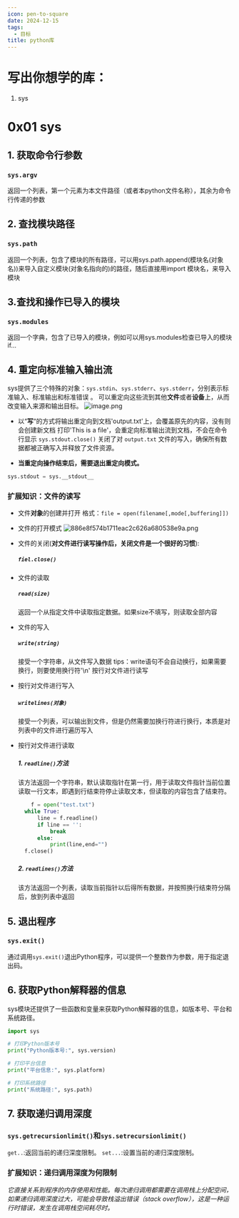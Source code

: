 ```yaml
---
icon: pen-to-square
date: 2024-12-15
tags:
  - 目标
title: python库
---
```

# 写出你想学的库：
1. sys
# 0x01 sys
## 1. 获取命令行参数
### `sys.argv`
返回一个列表，第一个元素为本文件路径（或者本python文件名称），其余为命令行传递的参数
## 2. 查找模块路径
### `sys.path`
返回一个列表，包含了模块的所有路径，可以用sys.path.append(模块名(对象名))来导入自定义模块(对象名指向的)的路径，随后直接用import 模块名，来导入模块
## 3.查找和操作已导入的模块 
### `sys.modules`
返回一个字典，包含了已导入的模块，例如可以用sys.modules检查已导入的模块if...
## 4. 重定向标准输入输出流 
sys提供了三个特殊的对象：`sys.stdin`、`sys.stderr`、`sys.stderr`，分别表示标准输入、标准输出和标准错误 。
可以重定向这些流到其他**文件**或者**设备**上，从而改变输入来源和输出目标。
![image.png](https://cdn.jsdelivr.net/gh/fakeppa/blog-img/20241218185249.png)


- 以“**写**“的方式将输出重定向到文档'output.txt'上，会覆盖原先的内容，没有则会创建新文档
	打印'This is a file'，会重定向标准输出流到文档，不会在命令行显示
	`sys.stdout.close()` 关闭了对 `output.txt` 文件的写入，确保所有数据都被正确写入并释放了文件资源。

- **当重定向操作结束后，需要退出重定向模式。**
```python
sys.stdout = sys.__stdout__
```


### 扩展知识：文件的读写

- 文件**对象**的创建并打开
  格式：`file = open(filename[,mode[,buffering]])`
  
- 文件的打开模式
![886e8f574b1711eac2c626a680538e9a.png](https://cdn.jsdelivr.net/gh/fakeppa/blog-img/2342sdf9a.png)

- 文件的关闭(**对文件进行读写操作后，关闭文件是一个很好的习惯**):
  ##### `fiel.close()`

- 文件的读取
   ##### `read(size)`
   返回一个从指定文件中读取指定数据。如果size不填写，则读取全部内容
  
- 文件的写入
  ##### `write(string)`
  接受一个字符串，从文件写入数据
	tips：write语句不会自动换行，如果需要换行，则要使用换行符'\n'
	按行对文件进行读写

- 按行对文件进行写入
  ##### `writelines(对象)`
  接受一个列表，可以输出到文件，但是仍然需要加换行符进行换行，本质是对列表中的文件进行遍历写入

- 按行对文件进行读取
  ##### 1. `readline()`方法
  该方法返回一个字符串，默认读取指针在第一行，用于读取文件指针当前位置读取一行文本，即遇到行结束符停止读取文本，但读取的内容包含了结束符。
  ```python
	  f = open("test.txt")  
	while True:  
	    line = f.readline()  
	    if line == '':  
	        break  
	    else:  
	        print(line,end="")  
	f.close()
	```
  ##### 2. `readlines()`方法
  该方法返回一个列表，读取当前指针以后得所有数据，并按照换行结束符分隔后，放到列表中返回

  



## 5. 退出程序
### `sys.exit()`
通过调用`sys.exit()`退出Python程序，可以提供一个整数作为参数，用于指定退出码。

## 6. 获取Python解释器的信息
sys模块还提供了一些函数和变量来获取Python解释器的信息，如版本号、平台和系统路径。

```python
import sys

# 打印Python版本号
print("Python版本号:", sys.version)

# 打印平台信息
print("平台信息:", sys.platform)

# 打印系统路径
print("系统路径:", sys.path)

```

## 7. 获取递归调用深度
### `sys.getrecursionlimit()`和`sys.setrecursionlimit()`

`get..`:返回当前的递归深度限制。
`set...`:设置当前的递归深度限制。

### 扩展知识：递归调用深度为何限制
*它直接关系到程序的内存使用和性能。每次递归调用都需要在调用栈上分配空间，如果递归调用深度过大，可能会导致栈溢出错误（stack overflow），这是一种运行时错误，发生在调用栈空间耗尽时。*